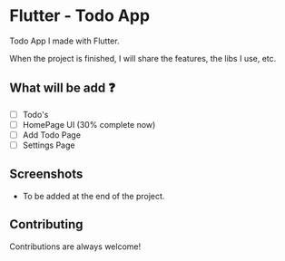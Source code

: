 # Flutter - Todo App
Todo App I made with Flutter.

When the project is finished, I will share the features, the libs I use, etc.


##  What will be add :question:
- [ ] Todo's
- [ ] HomePage UI (30% complete now)
- [ ] Add Todo Page
- [ ] Settings Page

## Screenshots
- To be added at the end of the project.

## Contributing

Contributions are always welcome!